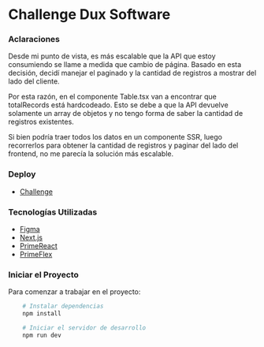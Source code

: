 #  Challenge Dux Software

### Aclaraciones 
Desde mi punto de vista, es más escalable que la API que estoy consumiendo se llame a medida que cambio de página. Basado en esta decisión, decidí manejar el paginado y la cantidad de registros a mostrar del lado del cliente.

Por esta razón, en el componente Table.tsx van a encontrar que totalRecords está hardcodeado. Esto se debe a que la API devuelve solamente un array de objetos y no tengo forma de saber la cantidad de registros existentes.

Si bien podría traer todos los datos en un componente SSR, luego recorrerlos para obtener la cantidad de registros y paginar del lado del frontend, no me parecía la solución más escalable.

### Deploy
- [Challenge](https://dux-challenge.vercel.app/)

### Tecnologías Utilizadas
- [Figma](https://www.figma.com/design/HjDhupf4ipWvC2el9fqTse/Challange-Dux?node-id=0-1&t=xx4L25ry9xAwmTun-1)
- [Next.js](https://nextjs.org/docs)
- [PrimeReact](https://primereact.org/)
- [PrimeFlex](https://primeflex.org/)

### Iniciar el Proyecto

Para comenzar a trabajar en el proyecto:

```sh
    # Instalar dependencias
    npm install

    # Iniciar el servidor de desarrollo
    npm run dev
 ```
